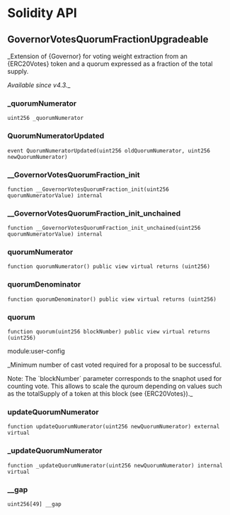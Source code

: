 # Solidity API

## GovernorVotesQuorumFractionUpgradeable

_Extension of {Governor} for voting weight extraction from an {ERC20Votes} token and a quorum expressed as a
fraction of the total supply.

_Available since v4.3.__

### _quorumNumerator

```solidity
uint256 _quorumNumerator
```

### QuorumNumeratorUpdated

```solidity
event QuorumNumeratorUpdated(uint256 oldQuorumNumerator, uint256 newQuorumNumerator)
```

### __GovernorVotesQuorumFraction_init

```solidity
function __GovernorVotesQuorumFraction_init(uint256 quorumNumeratorValue) internal
```

### __GovernorVotesQuorumFraction_init_unchained

```solidity
function __GovernorVotesQuorumFraction_init_unchained(uint256 quorumNumeratorValue) internal
```

### quorumNumerator

```solidity
function quorumNumerator() public view virtual returns (uint256)
```

### quorumDenominator

```solidity
function quorumDenominator() public view virtual returns (uint256)
```

### quorum

```solidity
function quorum(uint256 blockNumber) public view virtual returns (uint256)
```

module:user-config

_Minimum number of cast voted required for a proposal to be successful.

Note: The &#x60;blockNumber&#x60; parameter corresponds to the snaphot used for counting vote. This allows to scale the
quroum depending on values such as the totalSupply of a token at this block (see {ERC20Votes})._

### updateQuorumNumerator

```solidity
function updateQuorumNumerator(uint256 newQuorumNumerator) external virtual
```

### _updateQuorumNumerator

```solidity
function _updateQuorumNumerator(uint256 newQuorumNumerator) internal virtual
```

### __gap

```solidity
uint256[49] __gap
```

